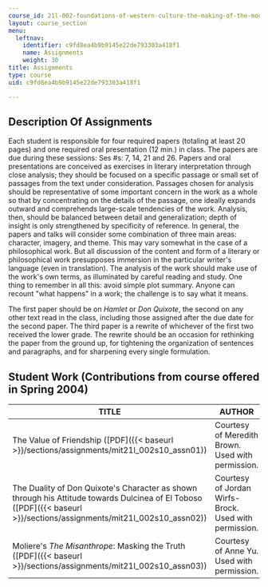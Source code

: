 ```yaml
---
course_id: 21l-002-foundations-of-western-culture-the-making-of-the-modern-world-spring-2010
layout: course_section
menu:
  leftnav:
    identifier: c9fd8ea4b9b9145e22de793303a418f1
    name: Assignments
    weight: 30
title: Assignments
type: course
uid: c9fd8ea4b9b9145e22de793303a418f1

---
```


Description Of Assignments
--------------------------

Each student is responsible for four required papers (totaling at least 20 pages) and one required oral presentation (12 min.) in class. The papers are due during these sessions: Ses #s: 7, 14, 21 and 26. Papers and oral presentations are conceived as exercises in literary interpretation through close analysis; they should be focused on a specific passage or small set of passages from the text under consideration. Passages chosen for analysis should be representative of some important concern in the work as a whole so that by concentrating on the details of the passage, one ideally expands outward and comprehends large-scale tendencies of the work. Analysis, then, should be balanced between detail and generalization; depth of insight is only strengthened by specificity of reference. In general, the papers and talks will consider some combination of three main areas: character, imagery, and theme. This may vary somewhat in the case of a philosophical work. But all discussion of the content and form of a literary or philosophical work presupposes immersion in the particular writer's language (even in translation). The analysis of the work should make use of the work's own terms, as illuminated by careful reading and study. One thing to remember in all this: avoid simple plot summary. Anyone can recount "what happens" in a work; the challenge is to say what it means.

The first paper should be on _Hamlet_ or _Don Quixote_, the second on any other text read in the class, including those assigned after the due date for the second paper. The third paper is a rewrite of whichever of the first two received the lower grade. The rewrite should be an occasion for rethinking the paper from the ground up, for tightening the organization of sentences and paragraphs, and for sharpening every single formulation.

Student Work (Contributions from course offered in Spring 2004)
---------------------------------------------------------------

| TITLE | AUTHOR |
| --- | --- |
| The Value of Friendship ([PDF]({{< baseurl >}}/sections/assignments/mit21l_002s10_assn01)) | Courtesy of Meredith Brown. Used with permission. |
| The Duality of Don Quixote's Character as shown through his Attitude towards Dulcinea of El Toboso ([PDF]({{< baseurl >}}/sections/assignments/mit21l_002s10_assn02)) | Courtesy of Jordan Wirfs-Brock. Used with permission. |
| Moliere's _The Misanthrope_: Masking the Truth ([PDF]({{< baseurl >}}/sections/assignments/mit21l_002s10_assn03)) | Courtesy of Anne Yu. Used with permission.
